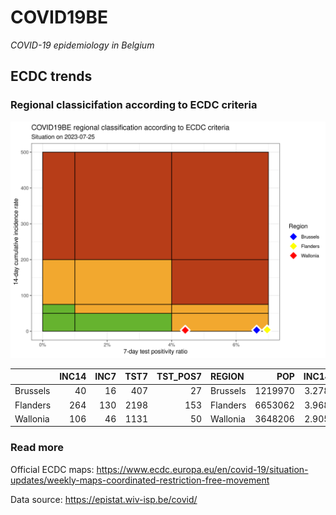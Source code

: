 
# COVID19BE

*COVID-19 epidemiology in Belgium*

## ECDC trends

### Regional classicifation according to ECDC criteria

![](COVID9BE-ecdc-trend.png)

|          | INC14 | INC7 | TST7 | TST\_POS7 | REGION   |     POP | INC14\_RT |       PR7 |          GR |
| :------- | ----: | ---: | ---: | --------: | :------- | ------: | --------: | --------: | ----------: |
| Brussels |    40 |   16 |  407 |        27 | Brussels | 1219970 |  3.278769 | 0.0663391 | \-0.3333333 |
| Flanders |   264 |  130 | 2198 |       153 | Flanders | 6653062 |  3.968098 | 0.0696087 | \-0.0298507 |
| Wallonia |   106 |   46 | 1131 |        50 | Wallonia | 3648206 |  2.905538 | 0.0442087 | \-0.2333333 |

### Read more

Official ECDC maps:
<https://www.ecdc.europa.eu/en/covid-19/situation-updates/weekly-maps-coordinated-restriction-free-movement>

Data source: <https://epistat.wiv-isp.be/covid/>
